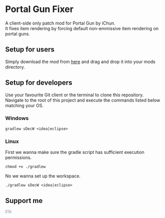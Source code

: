 # Portal Gun Fixer 
A client-side only patch mod for Portal Gun by iChun.  
It fixes item rendering by forcing default non-emmissive item rendering on portal guns.
## Setup for users 
Simply download the mod from [here](https://minecraft.curseforge.com/projects/portal-gun-fixer) and drag and drop it into your mods directory.   
## Setup for developers
Use your favourite Git client or the terminal to clone this repository.   
Navigate to the root of this project and execute the commands listed below matching your OS.   
### Windows
```BATCH
gradlew sDecW <idea|eclipse>
```
### Linux
First we wanna make sure the gradle script has sufficient execution permissions.   
```SH
chmod +x ./gradlew
```
No we wanna set up the workspace.   
```SH
./gradlew sDecW <idea|eclipse>
```   
## Support me   
<html>
    <a href="https://www.patreon.com/bePatron?u=4475031">
      <image src="https://i.imgur.com/6hcs6sJ.png" width="20%" height="5%"></image>
    </a>
</html>

